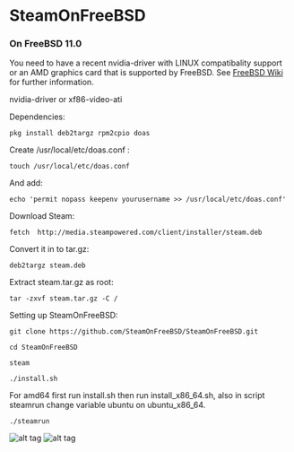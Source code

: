 # SteamOnFreeBSD

### On FreeBSD 11.0
You need to have a recent nvidia-driver with LINUX compatibality support or an AMD graphics card that is supported by FreeBSD. See [FreeBSD Wiki](https://wiki.freebsd.org/Graphics) for further information. 
 
nvidia-driver or  xf86-video-ati
 
Dependencies:
 
`pkg install deb2targz rpm2cpio doas`
 
Create /usr/local/etc/doas.conf :
  
`touch /usr/local/etc/doas.conf`
  
And add:

`echo 'permit nopass keepenv yourusername >> /usr/local/etc/doas.conf'` 
 
Download Steam: 
 
`fetch  http://media.steampowered.com/client/installer/steam.deb` 

Convert it in to tar.gz:
 
`deb2targz steam.deb`

Extract steam.tar.gz as root:
 
`tar -zxvf steam.tar.gz -C /`

Setting up SteamOnFreeBSD:

`git clone https://github.com/SteamOnFreeBSD/SteamOnFreeBSD.git`
 
`cd SteamOnFreeBSD`

`steam`
 
`./install.sh`

For amd64 first run install.sh then run install_x86_64.sh, also in script steamrun change variable ubuntu on ubuntu_x86_64.

`./steamrun`

![alt tag](https://raw.githubusercontent.com/SteamOnFreeBSD/Steam/master/2016-03-15-171059_1366x768_scrot.png)
![alt tag](https://raw.githubusercontent.com/SteamOnFreeBSD/Steam/master/2016-04-03-030913_1366x768_scrot.png)
